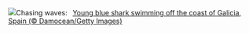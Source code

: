 ![](https://www.bing.com/th?id=OHR.YoungShark_EN-US4689572794_UHD.jpg&w=1000)Chasing waves:&nbsp;&ensp;[Young blue shark swimming off the coast of Galicia, Spain (© Damocean/Getty Images)](https://www.bing.com/th?id=OHR.YoungShark_EN-US4689572794_UHD.jpg)
<br><br/>

